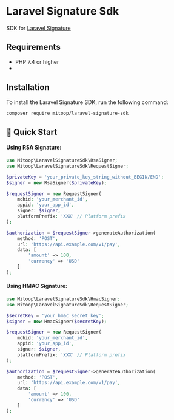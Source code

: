 # Laravel Signature Sdk
SDK for [Laravel Signature](https://github.com/mitoop/laravel-signature)

## Requirements
- PHP 7.4 or higher
- 
## Installation
To install the Laravel Signature SDK, run the following command:
```bash
composer require mitoop/laravel-signature-sdk
```

## 🚀 Quick Start

#### Using RSA Signature:
```php
use Mitoop\LaravelSignatureSdk\RsaSigner;
use Mitoop\LaravelSignatureSdk\RequestSigner;

$privateKey = 'your_private_key_string_without_BEGIN/END';
$signer = new RsaSigner($privateKey);

$requestSigner = new RequestSigner(
    mchid: 'your_merchant_id',
    appid: 'your_app_id',
    signer: $signer,
    platformPrefix: 'XXX' // Platform prefix
);

$authorization = $requestSigner->generateAuthorization(
    method: 'POST',
    url: 'https://api.example.com/v1/pay',
    data: [
        'amount' => 100,
        'currency' => 'USD'
    ]
);
```

#### Using HMAC Signature:
```php
use Mitoop\LaravelSignatureSdk\HmacSigner;
use Mitoop\LaravelSignatureSdk\RequestSigner;

$secretKey = 'your_hmac_secret_key';
$signer = new HmacSigner($secretKey);

$requestSigner = new RequestSigner(
    mchid: 'your_merchant_id',
    appid: 'your_app_id',
    signer: $signer,
    platformPrefix: 'XXX' // Platform prefix
);

$authorization = $requestSigner->generateAuthorization(
    method: 'POST',
    url: 'https://api.example.com/v1/pay',
    data: [
        'amount' => 100,
        'currency' => 'USD'
    ]
);
```
